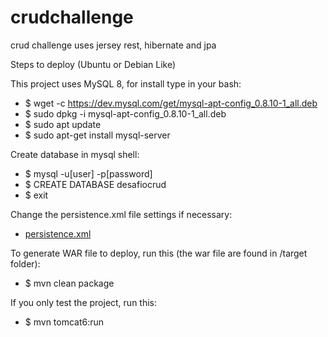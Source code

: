 # crudchallenge
crud challenge uses jersey rest, hibernate and jpa

Steps to deploy (Ubuntu or Debian Like)

This project uses MySQL 8, for install type in your bash:
 * $ wget -c https://dev.mysql.com/get/mysql-apt-config_0.8.10-1_all.deb 
 * $ sudo dpkg -i mysql-apt-config_0.8.10-1_all.deb 
 * $ sudo apt update
 * $ sudo apt-get install mysql-server

Create database in mysql shell:
* $ mysql -u[user] -p[password] 
* $ CREATE DATABASE desafiocrud
* $ exit

Change the persistence.xml file settings if necessary: 
* [persistence.xml](https://github.com/lrapelliboni/crudchallenge/blob/master/src/main/resources/META-INF/persistence.xml)

To generate WAR file to deploy, run this (the war file are found in /target folder):
* $ mvn clean package

If you only test the project, run this:
* $ mvn tomcat6:run